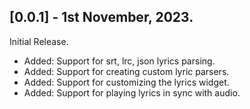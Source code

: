 ## [0.0.1] - 1st November, 2023.

Initial Release.

* Added: Support for srt, lrc, json lyrics parsing.
* Added: Support for creating custom lyric parsers.
* Added: Support for customizing the lyrics widget.
* Added: Support for playing lyrics in sync with audio.
